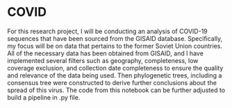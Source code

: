 # COVID
For this research project, I will be conducting an analysis of COVID-19 sequences that have been sourced from the GISAID database.
Specifically, my focus will be on data that pertains to the former Soviet Union countries. 
All of the necessary data has been obtained from GISAID, and 
I have implemented several filters such as geography, completeness, 
low coverage exclusion, and collection date completeness to ensure the quality and relevance of the data being used. 
Then phylogenetic trees, including a consensus tree were constructed to derive further conclusions about the spread of this virus. 
The code from this notebook can be further adjusted to build a pipeline in .py file. 

